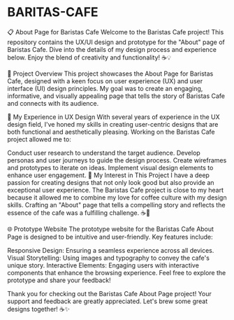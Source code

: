 # BARITAS-CAFE
📋 About Page for Baristas Cafe
Welcome to the Baristas Cafe project! This repository contains the UX/UI design and prototype for the "About" page of Baristas Cafe. Dive into the details of my design process and experience below. Enjoy the blend of creativity and functionality! ☕️💡

🎨 Project Overview
This project showcases the About Page for Baristas Cafe, designed with a keen focus on user experience (UX) and user interface (UI) design principles. My goal was to create an engaging, informative, and visually appealing page that tells the story of Baristas Cafe and connects with its audience.

💼 My Experience in UX Design
With several years of experience in the UX design field, I've honed my skills in creating user-centric designs that are both functional and aesthetically pleasing. Working on the Baristas Cafe project allowed me to:

Conduct user research to understand the target audience.
Develop personas and user journeys to guide the design process.
Create wireframes and prototypes to iterate on ideas.
Implement visual design elements to enhance user engagement.
💖 My Interest in This Project
I have a deep passion for creating designs that not only look good but also provide an exceptional user experience. The Baristas Cafe project is close to my heart because it allowed me to combine my love for coffee culture with my design skills. Crafting an "About" page that tells a compelling story and reflects the essence of the cafe was a fulfilling challenge. ☕️🎨

🌐 Prototype Website
The prototype website for the Baristas Cafe About Page is designed to be intuitive and user-friendly. Key features include:

Responsive Design: Ensuring a seamless experience across all devices.
Visual Storytelling: Using images and typography to convey the cafe's unique story.
Interactive Elements: Engaging users with interactive components that enhance the browsing experience.
Feel free to explore the prototype and share your feedback!

Thank you for checking out the Baristas Cafe About Page project! Your support and feedback are greatly appreciated. Let's brew some great designs together! ☕️✨


